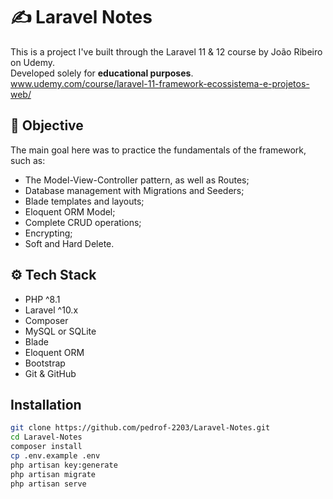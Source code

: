 # ✍️ Laravel Notes
This is a project I've built through the Laravel 11 & 12 course by João Ribeiro on Udemy. 
</br>
Developed solely for **educational purposes**.
</br>
www.udemy.com/course/laravel-11-framework-ecossistema-e-projetos-web/
## 🎯 Objective
The main goal here was to practice the fundamentals of the framework, such as:
- The Model-View-Controller pattern, as well as Routes;
- Database management with Migrations and Seeders;
- Blade templates and layouts;
- Eloquent ORM Model;
- Complete CRUD operations;
- Encrypting;
- Soft and Hard Delete.
## ⚙️ Tech Stack
- PHP ^8.1  
- Laravel ^10.x  
- Composer  
- MySQL or SQLite  
- Blade   
- Eloquent ORM  
- Bootstrap   
- Git & GitHub
  
## Installation

```bash
git clone https://github.com/pedrof-2203/Laravel-Notes.git
cd Laravel-Notes
composer install
cp .env.example .env
php artisan key:generate
php artisan migrate
php artisan serve
